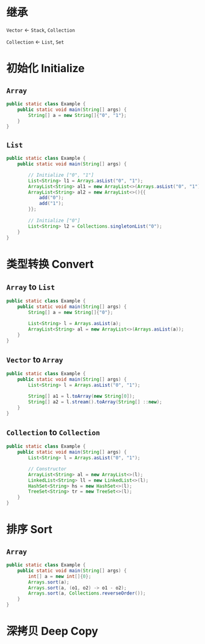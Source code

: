 # 继承

`Vector` <- `Stack`, `Collection`

`Collection` <- `List`, `Set`

# 初始化 Initialize

## `Array`

```java
public static class Example {
    public static void main(String[] args) {
        String[] a = new String[]{"0", "1"};
    }
}
```

## `List`

```java
public static class Example {
    public static void main(String[] args) {

        // Initialize ["0", "1"]
        List<String> l1 = Arrays.asList("0", "1");
        ArrayList<String> al1 = new ArrayList<>(Arrays.asList("0", "1"));
        ArrayList<String> al2 = new ArrayList<>(){{
            add("0");
            add("1");
        }};
        
        // Initialize ["0"]
        List<String> l2 = Collections.singletonList("0");
    }
}
```

# 类型转换 Convert

## `Array` to `List`

```java
public static class Example {
    public static void main(String[] args) {
        String[] a = new String[]{"0"};

        List<String> l = Arrays.asList(a);
        ArrayList<String> al = new ArrayList<>(Arrays.asList(a));
    }
}
```

## `Vector` to `Array`

```java
public static class Example {
    public static void main(String[] args) {
        List<String> l = Arrays.asList("0", "1");

        String[] a1 = l.toArray(new String[0]);
        String[] a2 = l.stream().toArray(String[] ::new);
    }
}
```

## `Collection` to `Collection`

```java
public static class Example {
    public static void main(String[] args) {
        List<String> l = Arrays.asList("0", "1");

        // Constructor
        ArrayList<String> al = new ArrayList<>(l);
        LinkedList<String> ll = new LinkedList<>(l);
        HashSet<String> hs = new HashSet<>(l);
        TreeSet<String> tr = new TreeSet<>(l);
    }
}
```

# 排序 Sort

## `Array`

```java
public static class Example {
    public static void main(String[] args) {
        int[] a = new int[]{0};
        Arrays.sort(a);
        Arrays.sort(a, (o1, o2) -> o1 - o2);
        Arrays.sort(a, Collections.reverseOrder());
    }
}
```

# 深拷贝 Deep Copy
